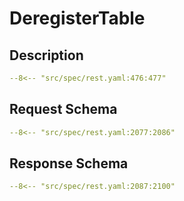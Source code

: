 # DeregisterTable

## Description

```yaml
--8<-- "src/spec/rest.yaml:476:477"
```

## Request Schema

```yaml
--8<-- "src/spec/rest.yaml:2077:2086"
```
## Response Schema

```yaml
--8<-- "src/spec/rest.yaml:2087:2100"
```

